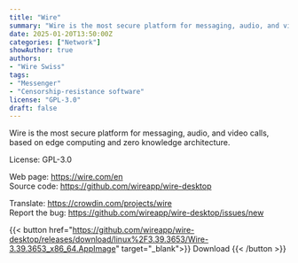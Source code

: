 ```yaml
---
title: "Wire"
summary: "Wire is the most secure platform for messaging, audio, and video calls, based on edge computing and zero knowledge architecture."
date: 2025-01-20T13:50:00Z
categories: ["Network"]
showAuthor: true
authors:
- "Wire Swiss"
tags: 
- "Messenger"
- "Censorship-resistance software"
license: "GPL-3.0"
draft: false
---
```


Wire is the most secure platform for messaging, audio, and video calls, based on edge computing and zero knowledge architecture.

License: GPL-3.0

Web page: <https://wire.com/en>  
Source code: <https://github.com/wireapp/wire-desktop>

Translate: <https://crowdin.com/projects/wire>  
Report the bug: <https://github.com/wireapp/wire-desktop/issues/new>  

{{< button href="https://github.com/wireapp/wire-desktop/releases/download/linux%2F3.39.3653/Wire-3.39.3653_x86_64.AppImage" target="_blank">}}
Download
{{< /button >}}